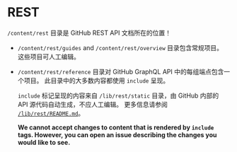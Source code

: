 # REST

`/content/rest` 目录是 GitHub REST API 文档所在的位置！

* `/content/rest/guides` and `/content/rest/overview` 目录包含常规项目。 这些项目可人工编辑。
* `/content/rest/reference` 目录对 GitHub GraphQL API 中的每组端点包含一个项目。 此目录中的大多数内容都使用 `include` 呈现。

  `include` 标记呈现的内容来自 `/lib/rest/static` 目录，由 GitHub 内部的 API 源代码自动生成，不应人工编辑。 更多信息请参阅 [`/lib/rest/README.md`](/lib/rest/README.md)。

  **We cannot accept changes to content that is rendered by `include` tags. However, you can open an issue describing the changes you would like to see.**

